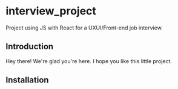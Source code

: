 # interview_project
Project using JS with React for a UXUI/Front-end job interview.


## Introduction
Hey there! We're glad you're here. I hope you like this little project.



## Installation

